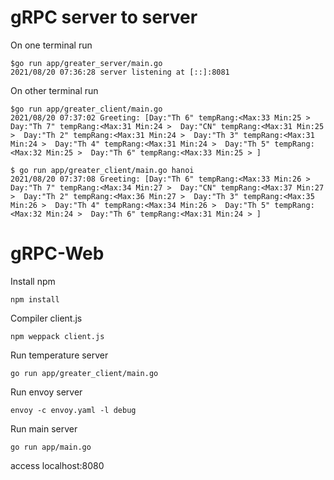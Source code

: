 # gRPC server to server

On one terminal run

```
$go run app/greater_server/main.go 
2021/08/20 07:36:28 server listening at [::]:8081
```

On other terminal run
```
$go run app/greater_client/main.go 
2021/08/20 07:37:02 Greeting: [Day:"Th 6" tempRang:<Max:33 Min:25 >  Day:"Th 7" tempRang:<Max:31 Min:24 >  Day:"CN" tempRang:<Max:31 Min:25 >  Day:"Th 2" tempRang:<Max:31 Min:24 >  Day:"Th 3" tempRang:<Max:31 Min:24 >  Day:"Th 4" tempRang:<Max:31 Min:24 >  Day:"Th 5" tempRang:<Max:32 Min:25 >  Day:"Th 6" tempRang:<Max:33 Min:25 > ]

$ go run app/greater_client/main.go hanoi
2021/08/20 07:37:08 Greeting: [Day:"Th 6" tempRang:<Max:33 Min:26 >  Day:"Th 7" tempRang:<Max:34 Min:27 >  Day:"CN" tempRang:<Max:37 Min:27 >  Day:"Th 2" tempRang:<Max:36 Min:27 >  Day:"Th 3" tempRang:<Max:35 Min:26 >  Day:"Th 4" tempRang:<Max:34 Min:26 >  Day:"Th 5" tempRang:<Max:32 Min:24 >  Day:"Th 6" tempRang:<Max:31 Min:24 > ]
```

# gRPC-Web

Install npm
```
npm install
```

Compiler client.js
```
npm weppack client.js
```

Run temperature server
```
go run app/greater_client/main.go 
```

Run envoy server
```
envoy -c envoy.yaml -l debug
```

Run main server
```
go run app/main.go 
```

access localhost:8080
